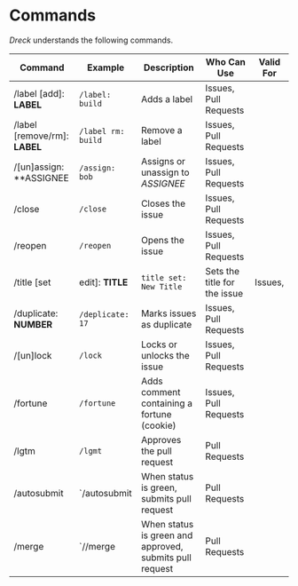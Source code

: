 # Commands

*Dreck* understands the following commands.

| Command | Example | Description | Who Can Use | Valid For |
| --- | --- | --- | --- | --- |
| /label [add]: **LABEL** | `/label: build` | Adds a label | Issues, Pull Requests |
| /label [remove/rm]: **LABEL** | `/label rm: build` | Remove a label | Issues, Pull Requests |
| /[un]assign: **ASSIGNEE | `/assign: bob` | Assigns or unassign to *ASSIGNEE*  | Issues, Pull Requests |
| /close | `/close` | Closes the issue | Issues, Pull Requests |
| /reopen | `/reopen` | Opens the issue | Issues, Pull Requests |
| /title [set|edit]: **TITLE** | `title set: New Title` | Sets the title for the issue | Issues, | Pull Requests |
| /duplicate: **NUMBER** | `/deplicate: 17` | Marks issues as duplicate | Issues, Pull Requests |
| /[un]lock | `/lock` | Locks or unlocks the issue | Issues, Pull Requests |
| /fortune | `/fortune` | Adds comment containing a fortune (cookie) | Issues, Pull Requests |
| /lgtm | `/lgmt` | Approves the pull request | Pull Requests |
| /autosubmit | `/autosubmit | When status is green, submits pull request | Pull Requests |
| /merge | `//merge | When status is green and approved, submits pull request | Pull Requests |
